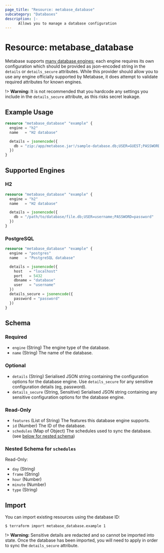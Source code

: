 ```yaml
---
page_title: "Resource: metabase_database"
subcategory: "Databases"
description: |-
      Allows you to manage a database configuration
---
```


# Resource: metabase_database

Metabase supports [many database engines](https://www.metabase.com/learn/databases/types-of-databases); each engine
requires its own configuration which should be provided as json-encoded string in the `details` or `details_secure`
attributes. While this provider should allow you to use any engine officially supported by Metabase, it does attempt to
validate required attributes for known engines.

!> **Warning:** It is not recommended that you hardcode any settings you include in the `details_secure` attribute, as this risks secret leakage.

## Example Usage

```terraform
resource "metabase_database" "example" {
  engine = "h2"
  name   = "H2 database"

  details = jsonencode({
    db = "zip:/app/metabase.jar!/sample-database.db;USER=GUEST;PASSWORD=guest"
  })
}
```

## Supported Engines

### H2

```terraform
resource "metabase_database" "example" {
  engine = "h2"
  name   = "H2 database"

  details = jsonencode({
    db = "/path/to/database/file.db;USER=username;PASSWORD=password"
  })
}
```

### PostgreSQL

```terraform
resource "metabase_database" "example" {
  engine = "postgres"
  name   = "PostgreSQL database"

  details = jsonencode({
    host   = "localhost"
    port   = 5432
    dbname = "database"
    user   = "username"
  })
  details_secure = jsonencode({
    password = "password"
  })
}
```


<!-- schema generated by tfplugindocs -->
## Schema

### Required

- `engine` (String) The engine type of the database.
- `name` (String) The name of the database.

### Optional

- `details` (String) Serialised JSON string containing the configuration options for the database engine. Use `details_secure` for any sensitive configuration details (eg, password).
- `details_secure` (String, Sensitive) Serialised JSON string containing any sensitive configuration options for the database engine.

### Read-Only

- `features` (List of String) The features this database engine supports.
- `id` (Number) The ID of the database.
- `schedules` (Map of Object) The schedules used to sync the database. (see [below for nested schema](#nestedatt--schedules))

<a id="nestedatt--schedules"></a>
### Nested Schema for `schedules`

Read-Only:

- `day` (String)
- `frame` (String)
- `hour` (Number)
- `minute` (Number)
- `type` (String)

## Import

You can import existing resources using the database ID:

```shell
$ terraform import metabase_database.example 1
```

!> **Warning:** Sensitive details are redacted and so cannot be imported into state. Once the database has been imported, you will need to apply in order to sync the `details_secure` attribute.
